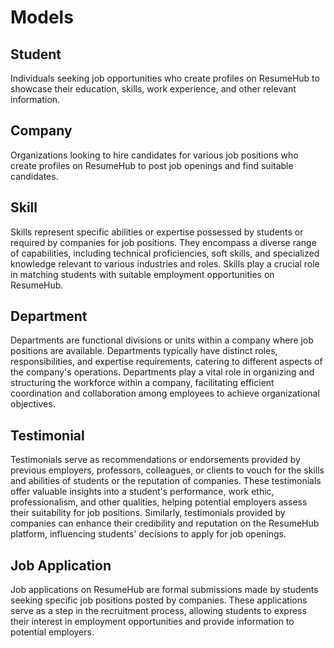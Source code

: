 # Models

## Student

Individuals seeking job opportunities who create profiles on ResumeHub to showcase their education, skills, work experience, and other relevant information.

## Company

Organizations looking to hire candidates for various job positions who create profiles on ResumeHub to post job openings and find suitable candidates.

## Skill

Skills represent specific abilities or expertise possessed by students or required by companies for job positions. They encompass a diverse range of capabilities, including technical proficiencies, soft skills, and specialized knowledge relevant to various industries and roles. Skills play a crucial role in matching students with suitable employment opportunities on ResumeHub.

## Department

Departments are functional divisions or units within a company where job positions are available. Departments typically have distinct roles, responsibilities, and expertise requirements, catering to different aspects of the company's operations. Departments play a vital role in organizing and structuring the workforce within a company, facilitating efficient coordination and collaboration among employees to achieve organizational objectives.

## Testimonial

Testimonials serve as recommendations or endorsements provided by previous employers, professors, colleagues, or clients to vouch for the skills and abilities of students or the reputation of companies. These testimonials offer valuable insights into a student's performance, work ethic, professionalism, and other qualities, helping potential employers assess their suitability for job positions. Similarly, testimonials provided by companies can enhance their credibility and reputation on the ResumeHub platform, influencing students' decisions to apply for job openings.

## Job Application

Job applications on ResumeHub are formal submissions made by students seeking specific job positions posted by companies. These applications serve as a step in the recruitment process, allowing students to express their interest in employment opportunities and provide information to potential employers.